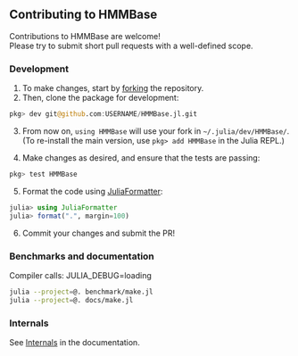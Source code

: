 ## Contributing to HMMBase

Contributions to HMMBase are welcome!  
Please try to submit short pull requests with a well-defined scope.

### Development

1. To make changes, start by [forking](https://help.github.com/en/github/getting-started-with-github/fork-a-repo) the repository.
2. Then, clone the package for development:

```julia
pkg> dev git@github.com:USERNAME/HMMBase.jl.git
```

3. From now on, `using HMMBase` will use your fork in `~/.julia/dev/HMMBase/`.  
(To re-install the main version, use `pkg> add HMMBase` in the Julia REPL.)

4. Make changes as desired, and ensure that the tests are passing:
```julia
pkg> test HMMBase
```

5. Format the code using [JuliaFormatter](https://github.com/domluna/JuliaFormatter.jl):
```julia
julia> using JuliaFormatter
julia> format(".", margin=100)
```

6. Commit your changes and submit the PR!

### Benchmarks and documentation

Compiler calls: JULIA_DEBUG=loading

```bash
julia --project=@. benchmark/make.jl
julia --project=@. docs/make.jl
```

### Internals

See [Internals](https://maxmouchet.github.io/HMMBase.jl/dev/internals/) in the documentation.
